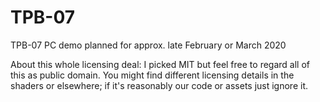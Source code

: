 # TPB-07
TPB-07 PC demo planned for approx. late February or March 2020

About this whole licensing deal: I picked MIT but feel free to regard all of this as public domain.
You might find different licensing details in the shaders or elsewhere; if it's reasonably our code or assets
just ignore it.

